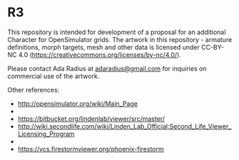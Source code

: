 # R3
This repository is intended for development of a proposal for an additional Character for OpenSimulator grids. The artwork in this repository - armature definitions, morph targets, mesh and other data is licensed under CC-BY-NC 4.0 (https://creativecommons.org/licenses/by-nc/4.0/).

Please contact Ada Radius at adaradius@gmail.com for inquiries on commercial use of the artwork.

Other references:
* http://opensimulator.org/wiki/Main_Page
*
* https://bitbucket.org/lindenlab/viewer/src/master/
* http://wiki.secondlife.com/wiki/Linden_Lab_Official:Second_Life_Viewer_Licensing_Program
*
* https://vcs.firestormviewer.org/phoenix-firestorm
